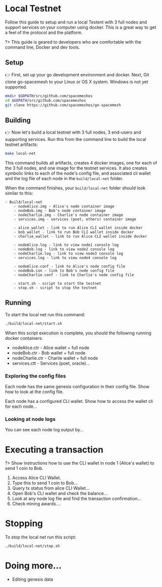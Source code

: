 # Local Testnet

Follow this guide to setup and run a local Testent with 3 full nodes and support services on your computer using docker. This is a great way to get a feel of the protocol and the platform.

?> This guide is geared to developers who are comfortable with the command line, Docker and dev tools.

## Setup
👉 First, set up your go development environment and docker. Next, Git clone go-spacemesh to your Linux or OS X system. Windows is not yet supported.

```bash
mkdir $GOPATH/src/github.com/spacemeshos
cd $GOPATH/src/github.com/spacemeshos
git clone https://github.com/spacemeshos/go-spacemesh
```

## Building

👉 Now let's build a local testnet with 3 full nodes, 3 end-users and supporting services. Run this from the command line to build the local testnet artifacts:

```bash
make local-net
```

This command builds all artifacts, creates 4 docker images, one for each of the 3 full nodes, and one image for the testnet services. It also creates symbolic links to each of the node's config file, and associated cli wallet and the log file of each node in the `build/local-net` folder.

When the command finishes, your `build/local-net` folder should look similar to this:

```
- Build/local-net
    - nodeAlice.img - Alice's node container image
    - nodeBob.img - Bob's node container image
    - nodeCharlie.img - Charlie's node container image
    - services.img - services (poet, others) container image

    - alice_wallet - link to run Alice CLI wallet inside docker
    - bob_wallet - link to run Bob CLI wallet inside docker
    - charlie_wallet - link to run Alice CLI wallet inside docker

    - nodeAlice.log - link to view node1 console log
    - nodeBob.log - link to view node2 console log
    - nodeCharlie.log - link to view node3 console log
    - services.log - link to view node4 console log

    - nodeAlice.conf - link to Alice's node config file
    - nodeBob.con - link to Bob's node config file
    - nodeCharlie.conf - link to Charlie's node config file

    - start.sh - script to start the testnet
    - stop.sh - script to stop the testnet
```

## Running

To start the local net run this command:

```bash
./build/local-net/start.sh
```

When this script execution is complete, you should the following running docker containers:

- nodeAlice.ctr - Alice wallet + full node
- nodeBob.ctr - Bob wallet + full node
- nodeCharlie.ctr - Charlie wallet + full node
- services.ctt - Services (poet, oracle)...

### Exploring the config files
Each node has the same genesis configuration in their config file. Show how to look at the config file.

Each node has a configured CLI wallet. Show how to access the wallet cli for each node...

### Looking at node logs
You can see each node log output by...

# Executing a transaction

?> Show instructions how to use the CLI wallet in node 1 (Alice's wallet) to send 1 coin to Bob.

1. Access Alice CLI Wallet.
2. Type this to send 1 coin to Bob...
3. Query tx status from alice CLI Wallet...
4. Open Bob's CLI wallet and check the balance...
5. Look at any node log file and find the transaction confirmation...
6. Check mining awards....

# Stopping

To stop the local net run this script:

```bash
./build/local-net/stop.sh
```

# Doing more...
- Editing genesis data

